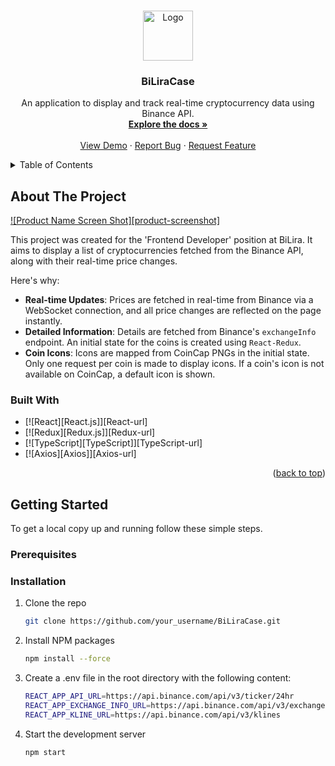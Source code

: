 <!-- Improved compatibility of back to top link: See: https://github.com/othneildrew/Best-README-Template/pull/73 -->
<a id="readme-top"></a>

<!-- PROJECT LOGO -->
<br />
<div align="center">
  <a href="https://github.com/your_username/BiLiraCase">
    <img src="public/logo.png" alt="Logo" width="80" height="80">
  </a>

  <h3 align="center">BiLiraCase</h3>

  <p align="center">
    An application to display and track real-time cryptocurrency data using Binance API.
    <br />
    <a href="https://github.com/your_username/BiLiraCase"><strong>Explore the docs »</strong></a>
    <br />
    <br />
    <a href="https://github.com/your_username/BiLiraCase">View Demo</a>
    ·
    <a href="https://github.com/your_username/BiLiraCase/issues">Report Bug</a>
    ·
    <a href="https://github.com/your_username/BiLiraCase/issues">Request Feature</a>
  </p>
</div>

<!-- TABLE OF CONTENTS -->
<details>
  <summary>Table of Contents</summary>
  <ol>
    <li>
      <a href="#about-the-project">About The Project</a>
      <ul>
        <li><a href="#built-with">Built With</a></li>
      </ul>
    </li>
    <li>
      <a href="#getting-started">Getting Started</a>
      <ul>
        <li><a href="#prerequisites">Prerequisites</a></li>
        <li><a href="#installation">Installation</a></li>
      </ul>
    </li>
    <li><a href="#usage">Usage</a></li>
    <li><a href="#roadmap">Roadmap</a></li>
    <li><a href="#contributing">Contributing</a></li>
    <li><a href="#license">License</a></li>
    <li><a href="#contact">Contact</a></li>
    <li><a href="#acknowledgments">Acknowledgments</a></li>
  </ol>
</details>

<!-- ABOUT THE PROJECT -->
## About The Project

[![Product Name Screen Shot][product-screenshot]](https://example.com)

This project was created for the 'Frontend Developer' position at BiLira. It aims to display a list of cryptocurrencies fetched from the Binance API, along with their real-time price changes.

Here's why:
* **Real-time Updates**: Prices are fetched in real-time from Binance via a WebSocket connection, and all price changes are reflected on the page instantly.
* **Detailed Information**: Details are fetched from Binance's `exchangeInfo` endpoint. An initial state for the coins is created using `React-Redux`.
* **Coin Icons**: Icons are mapped from CoinCap PNGs in the initial state. Only one request per coin is made to display icons. If a coin's icon is not available on CoinCap, a default icon is shown.

### Built With

* [![React][React.js]][React-url]
* [![Redux][Redux.js]][Redux-url]
* [![TypeScript][TypeScript]][TypeScript-url]
* [![Axios][Axios]][Axios-url]

<p align="right">(<a href="#readme-top">back to top</a>)</p>

<!-- GETTING STARTED -->
## Getting Started

To get a local copy up and running follow these simple steps.

### Prerequisites

  ### Installation

1. Clone the repo
   ```sh
   git clone https://github.com/your_username/BiLiraCase.git


2. Install NPM packages
   ```sh
   npm install --force

3. Create a .env file in the root directory with the following content:
   ```sh
   REACT_APP_API_URL=https://api.binance.com/api/v3/ticker/24hr
   REACT_APP_EXCHANGE_INFO_URL=https://api.binance.com/api/v3/exchangeInfo
   REACT_APP_KLINE_URL=https://api.binance.com/api/v3/klines
   
4. Start the development server
   ```sh
   npm start

